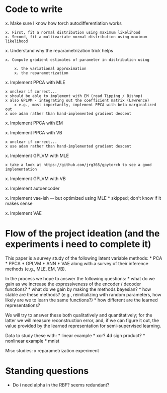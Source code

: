 # Code to write 

x. Make sure I know how torch autodifferentiation works

    x. First, fit a normal distribution using maximum likelihood
    x. Second, fit a multivariate normal distribution using maximum likelihood

x. Understand why the reparametrization trick helps

    x. Compute gradient estimates of parameter in distribution using
    
        x. the variational approximation
        x. the reparametrization

x. Implement PPCA with MLE

    x unclear if correct...
    x should be able to implement with EM (read Tipping / Bishop)
    x also GPLVM - integrating out the coefficient matrix (Lawrence)
        x e.g., most importantly, implement PPCA with beta marginalized out
    x use adam rather than hand-implemented gradient descent
    
x. Implement PPCA with EM

x. Implement PPCA with VB

    x unclear if correct...
    x use adam rather than hand-implemented gradient descent

x. Implement GPLVM with MLE

    x take a look at https://github.com/jrg365/gpytorch to see a good implementation

x. Implement GPLVM with VB

x. Implement autoencoder

x. Implement vae-ish -- but optimized using MLE
    * skipped; don't know if it makes sense

x. Implement VAE

# Flow of the project ideation (and the experiments i need to complete it)

This paper is a survey study of the following latent variable methods:
    * PCA
    * PPCA
    * GPLVM
    * ANN
    * VAE
along with a survey of their inference methods (e.g., MLE, EM, VB).

In the process we hope to answer the following questions:
    * what do we gain as we increase the expressiveness of the encoder / decoder functions?
    * what do we gain by making the methods bayesian?
    * how stable are these methods? (e.g., reinitializing with random parameters, how likely
      are we to learn the same functions?)
    * how different are the learned representations?

We will try to answer these both qualitatively and quantitatively; for the latter we will
measure reconstruction error, and, if we can figure it out, the value provided by the
learned representation for semi-supervised learning.

Data to study these with:
    * linear example
    * xor? 4d sign product?
    * nonlinear example
    * mnist

Misc studies:
x reparametrization experiment

# Standing questions

* Do i need alpha in the RBF? seems redundant?
